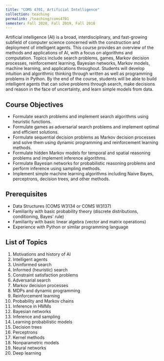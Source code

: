 ```yaml
---
title: "COMS 4701, Artificial Intelligence"
collection: teaching
permalink: /teaching/coms4701
semester: Fall 2020, Fall 2019, Fall 2018
---
```


Artificial intelligence (AI) is a broad, interdisciplinary, and fast-growing subfield of computer science concerned with the construction and deployment of intelligent agents. This course provides an overview of the methods and applications of AI, with a focus on algorithms and computation. Topics include search problems, games, Markov decision processes, reinforcement learning, Bayesian networks, Markov models, machine learning, and applications throughout. Students will develop intuition and algorithmic thinking through written as well as programming problems in Python. By the end of the course, students will be able to build intelligent agents that can solve problems through search, make decisions and reason in the face of uncertainty, and learn simple models from data.

## Course Objectives
- Formulate search problems and implement search algorithms using heuristic functions.
- Formulate games as adversarial search problems and implement optimal and efficient solutions.
- Formulate sequential decision problems as Markov decision processes and solve them using dynamic programming and reinforcement learning methods.
- Formulate hidden Markov models for temporal and spatial reasoning problems and implement inference algorithms.
- Formulate Bayesian networks for probabilistic reasoning problems and perform inference using sampling methods.
- Implement simple machine learning algorithms including Naive Bayes, perceptrons, decision trees, and other methods.

## Prerequisites
- Data Structures (COMS W3134 or COMS W3137)
- Familiarity with basic probability theory (discrete distributions, conditioning, Bayes' rule)
- Familiarity with basic linear algebra (vector and matrix operations)
- Experience with Python or similar programming language

## List of Topics
1. Motivations and history of AI
2. Intelligent agents
3. Uninformed search
4. Informed (heuristic) search
5. Constraint satisfaction problems
6. Adversarial search
7. Markov decision processes
8. MDPs and dynamic programming
9. Reinforcement learning
10. Probability and Markov chains
11. Inference in HMMs
12. Bayesian networks
13. Inference and sampling
14. Learning probabilistic models
15. Decision trees
16. Perceptrons
17. Kernel methods
18. Nonparametric models
19. Neural networks
20. Deep learning
